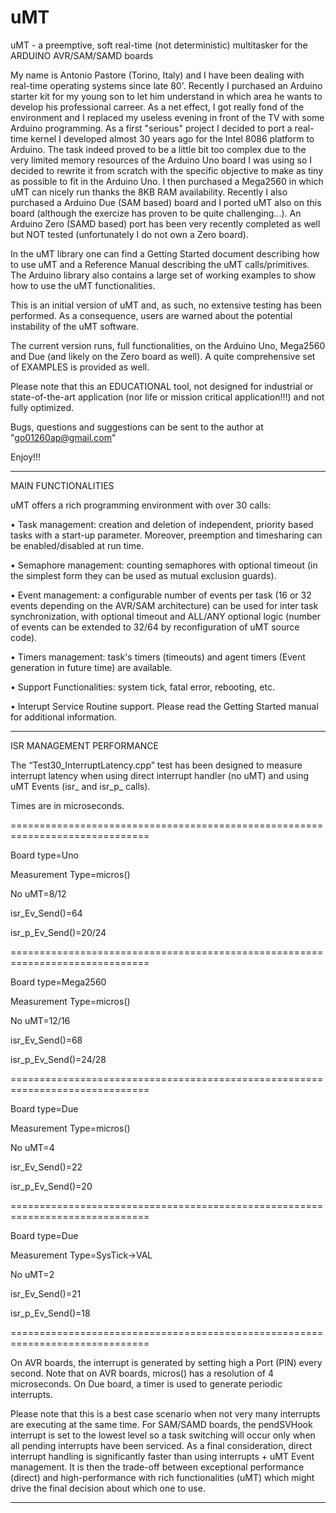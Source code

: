 # uMT
uMT - a preemptive, soft real-time (not deterministic) multitasker for the ARDUINO AVR/SAM/SAMD boards

My name is Antonio Pastore (Torino, Italy) and I have been dealing with real-time operating systems since late 80'. Recently I purchased an Arduino starter kit for my young son to let him understand in which area he wants to develop his professional carreer. As a net effect, I got really fond of the environment and I replaced my useless evening in front of the TV with some Arduino programming. As a first "serious" project I decided to port a real-time kernel I developed almost 30 years ago for the Intel 8086 platform to Arduino. The task indeed proved to be a little bit too complex due to the very limited memory resources of the Arduino Uno board I was using so I decided to rewrite it from scratch with the specific objective to make as tiny as possible to fit in the Arduino Uno. I then purchased a Mega2560 in which uMT can nicely run thanks the 8KB RAM availability. Recently I also purchased a Arduino Due (SAM based) board and I ported uMT also on this board (although the exercize has proven to be quite challenging...). An Arduino Zero (SAMD based) port has been very recently completed as well but NOT tested (unfortunately I do not own a Zero board).


In the uMT library one can find a Getting Started document describing how to use uMT and a Reference Manual describing the uMT calls/primitives. The Arduino library also contains a large set of working examples to show how to use the uMT functionalities.

This is an initial version of uMT and, as such, no extensive testing has been performed. As a consequence, users are warned about the potential instability of the uMT software.

The current version runs, full functionalities, on the Arduino Uno, Mega2560 and Due (and likely on the Zero board as well). A quite comprehensive set of EXAMPLES is provided as well.


Please note that this an EDUCATIONAL tool, not designed for industrial or state-of-the-art application (nor life or mission critical application!!!) and not fully optimized.

Bugs, questions and suggestions can be sent to the author at "go01260ap@gmail.com"

Enjoy!!!


********************************************************************************************

MAIN FUNCTIONALITIES

uMT offers a rich programming environment with over 30 calls:

•	Task management: creation and deletion of independent, priority based tasks with a start-up parameter. Moreover, preemption and timesharing can be enabled/disabled at run time.

•	Semaphore management: counting semaphores with optional timeout (in the simplest form they can be used as mutual exclusion guards).

•	Event management: a configurable number of events per task (16 or 32 events depending on the AVR/SAM architecture) can be used for inter task synchronization, with optional timeout and ALL/ANY optional logic (number of events can be extended to 32/64 by reconfiguration of uMT source code).

•	Timers management: task's timers (timeouts) and agent timers (Event generation in future time) are available.

•	Support Functionalities: system tick, fatal error, rebooting, etc.

•	Interupt Service Routine support. Please read the Getting Started manual for additional information.

********************************************************************************************

ISR MANAGEMENT PERFORMANCE

The “Test30_InterruptLatency.cpp” test has been designed to measure interrupt latency when using direct interrupt handler (no uMT) and using uMT Events (isr_ and isr_p_ calls).

Times are in microseconds.

==============================================================================

Board type=Uno

Measurement Type=micros()

No uMT=8/12

isr_Ev_Send()=64

isr_p_Ev_Send()=20/24

==============================================================================

Board type=Mega2560

Measurement Type=micros()

No uMT=12/16

isr_Ev_Send()=68

isr_p_Ev_Send()=24/28

==============================================================================

Board type=Due

Measurement Type=micros()

No uMT=4

isr_Ev_Send()=22

isr_p_Ev_Send()=20

==============================================================================

Board type=Due

Measurement Type=SysTick->VAL

No uMT=2

isr_Ev_Send()=21

isr_p_Ev_Send()=18

==============================================================================


On AVR boards, the interrupt is generated by setting high a Port (PIN) every second. Note that on AVR boards, micros() has a resolution of 4 microseconds. On Due board, a timer is used to generate periodic interrupts.

Please note that this is a best case scenario when not very many interrupts are executing at the same time. For SAM/SAMD boards, the pendSVHook interrupt is set to the lowest level so a task switching will occur only when all pending interrupts have been serviced.
As a final consideration, direct interrupt handling is significantly faster than using interrupts  + uMT Event management. It is then the trade-off between exceptional performance (direct) and high-performance with rich functionalities (uMT) which might drive the final decision about which one to use.

********************************************************************************************
